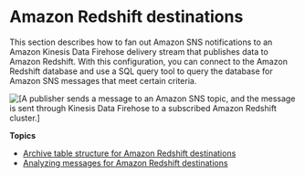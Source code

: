 # Amazon Redshift destinations<a name="firehose-redshift-destinations"></a>

This section describes how to fan out Amazon SNS notifications to an Amazon Kinesis Data Firehose delivery stream that publishes data to Amazon Redshift\. With this configuration, you can connect to the Amazon Redshift database and use a SQL query tool to query the database for Amazon SNS messages that meet certain criteria\.

![\[A publisher sends a message to an Amazon SNS topic, and the message is sent through Kinesis Data Firehose to a subscribed Amazon Redshift cluster.\]](http://docs.aws.amazon.com/sns/latest/dg/images/firehose-architecture-rs.png)

**Topics**
+ [Archive table structure for Amazon Redshift destinations](firehose-archive-table-structure-redshift.md)
+ [Analyzing messages for Amazon Redshift destinations](firehose-message-analysis-redshift.md)